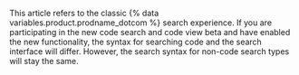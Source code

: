 This article refers to the classic {% data variables.product.prodname_dotcom %} search experience. If you are participating in the new code search and code view beta and have enabled the new functionality, the syntax for searching code and the search interface will differ. However, the search syntax for non-code search types will stay the same.
